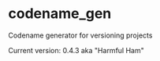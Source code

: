 codename_gen
==============
Codename generator for versioning projects

Current version: 0.4.3 aka "Harmful Ham"